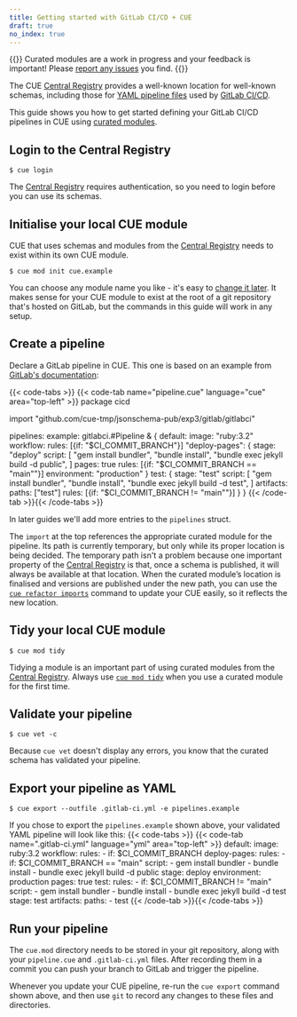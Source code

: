 ```yaml
---
title: Getting started with GitLab CI/CD + CUE
draft: true
no_index: true
---
```


{{<info>}}
Curated modules are a work in progress and your feedback is important!
Please [report any issues]({{<report-issue-url>}}) you find.
{{</info>}}

The CUE
[Central Registry](https://registry.cue.works/)
provides a well-known location for well-known schemas, including those for
[YAML pipeline files](https://docs.gitlab.com/ci/yaml/)
used by [GitLab CI/CD](https://about.gitlab.com/solutions/continuous-integration/).

This guide shows you how to get started defining your GitLab CI/CD pipelines in CUE using
[curated modules]({{<relref"curated-modules-faq">}}).

## Login to the Central Registry

```text { title="TERMINAL" type="terminal" codeToCopy="Y3VlIGxvZ2lu" }
$ cue login
```
The
[Central Registry](https://registry.cue.works)
requires authentication, so you need to login before you can use its schemas.

## Initialise your local CUE module

CUE that uses schemas and modules from the
[Central Registry](https://registry.cue.works)
needs to exist within its own CUE module.
```text { title="TERMINAL" type="terminal" codeToCopy="Y3VlIG1vZCBpbml0IGN1ZS5leGFtcGxl" }
$ cue mod init cue.example
```
You can choose any module name you like - it's easy to
[change it later]({{<relref"docs/reference/command/cue-help-mod-rename">}}).
It makes sense for your CUE module to exist at the root of a git repository
that's hosted on GitLab, but the commands in this guide will work in any setup.

## Create a pipeline

Declare a GitLab pipeline in CUE. This one is based on an example from
[GitLab's documentation](https://docs.gitlab.com/user/project/pages/getting_started/pages_from_scratch/#specify-a-stage-to-deploy):

{{< code-tabs >}}
{{< code-tab name="pipeline.cue" language="cue" area="top-left" >}}
package cicd

import "github.com/cue-tmp/jsonschema-pub/exp3/gitlab/gitlabci"

pipelines: example: gitlabci.#Pipeline & {
	default: image: "ruby:3.2"
	workflow: rules: [{if: "$CI_COMMIT_BRANCH"}]
	"deploy-pages": {
		stage: "deploy"
		script: [
			"gem install bundler",
			"bundle install",
			"bundle exec jekyll build -d public",
		]
		pages: true
		rules: [{if: "$CI_COMMIT_BRANCH == \"main\""}]
		environment: "production"
	}
	test: {
		stage: "test"
		script: [
			"gem install bundler",
			"bundle install",
			"bundle exec jekyll build -d test",
		]
		artifacts: paths: ["test"]
		rules: [{if: "$CI_COMMIT_BRANCH != \"main\""}]
	}
}
{{< /code-tab >}}{{< /code-tabs >}}

In later guides we'll add more entries to the `pipelines` struct.

The `import` at the top references the appropriate curated module for the pipeline.
Its path is currently temporary, but only while its proper location is being decided.
The temporary path isn't a problem because one important property of the
[Central Registry](https://registry.cue.works)
is that, once a schema is published, it will always be
available at that location.
When the curated module’s location is finalised and versions are published
under the new path, you can use the
[`cue refactor imports`]({{<relref"docs/reference/command/cue-help-refactor-imports">}})
command to update your CUE easily, so it reflects the new location.

## Tidy your local CUE module

```text { title="TERMINAL" type="terminal" codeToCopy="Y3VlIG1vZCB0aWR5" }
$ cue mod tidy
```
Tidying a module is an important part of using curated modules from the
[Central Registry](https://registry.cue.works).
Always use
[`cue mod tidy`]({{<relref"docs/reference/command/cue-help-mod-tidy">}})
when you use a curated module for the first time.

## Validate your pipeline

```text { title="TERMINAL" type="terminal" codeToCopy="Y3VlIHZldCAtYw==" }
$ cue vet -c
```
Because `cue vet` doesn't display any errors, you know that the curated schema has validated your pipeline.

## Export your pipeline as YAML

```text { title="TERMINAL" type="terminal" codeToCopy="Y3VlIGV4cG9ydCAtLW91dGZpbGUgLmdpdGxhYi1jaS55bWwgLWUgcGlwZWxpbmVzLmV4YW1wbGU=" }
$ cue export --outfile .gitlab-ci.yml -e pipelines.example
```
If you chose to export the `pipelines.example` shown above,
your validated YAML pipeline will look like this:
{{< code-tabs >}}
{{< code-tab name=".gitlab-ci.yml" language="yml" area="top-left" >}}
default:
  image: ruby:3.2
workflow:
  rules:
    - if: $CI_COMMIT_BRANCH
deploy-pages:
  rules:
    - if: $CI_COMMIT_BRANCH == "main"
  script:
    - gem install bundler
    - bundle install
    - bundle exec jekyll build -d public
  stage: deploy
  environment: production
  pages: true
test:
  rules:
    - if: $CI_COMMIT_BRANCH != "main"
  script:
    - gem install bundler
    - bundle install
    - bundle exec jekyll build -d test
  stage: test
  artifacts:
    paths:
      - test
{{< /code-tab >}}{{< /code-tabs >}}
## Run your pipeline

The `cue.mod` directory needs to be stored in your git repository, along with
your `pipeline.cue` and `.gitlab-ci.yml` files.
After recording them in a commit you can push your branch to GitLab and trigger
the pipeline.

Whenever you update your CUE pipeline, re-run the `cue export` command shown
above, and then use `git` to record any changes to these files and directories.
